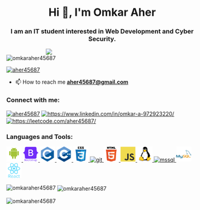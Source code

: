 <h1 align="center">Hi 👋, I'm Omkar Aher</h1>
<h3 align="center">I am an IT student interested in Web Development and Cyber Security.</h3>

<img align="right" width ="400" src="https://media.tenor.com/Ug6cbVA1ZsMAAAAM/developer.gif"/> </img>

<p align="left"> <img src="https://komarev.com/ghpvc/?username=omkaraher45687&label=Profile%20views&color=0e75b6&style=flat" alt="omkaraher45687" /> </p>

<p align="left"> <a href="https://twitter.com/aher45687" target="blank"><img src="https://img.shields.io/twitter/follow/aher45687?logo=twitter&style=for-the-badge" alt="aher45687" /></a> </p>

- 📫 How to reach me **aher45687@gmail.com**

<h3 align="left">Connect with me:</h3>
<p align="left">
<a href="https://twitter.com/aher45687" target="blank"><img align="center" src="https://raw.githubusercontent.com/rahuldkjain/github-profile-readme-generator/master/src/images/icons/Social/twitter.svg" alt="aher45687" height="30" width="40" /></a>
<a href="https://linkedin.com/in/https://www.linkedin.com/in/omkar-a-972923220/" target="blank"><img align="center" src="https://raw.githubusercontent.com/rahuldkjain/github-profile-readme-generator/master/src/images/icons/Social/linked-in-alt.svg" alt="https://www.linkedin.com/in/omkar-a-972923220/" height="30" width="40" /></a>
<a href="https://www.leetcode.com/https://leetcode.com/aher45687/" target="blank"><img align="center" src="https://raw.githubusercontent.com/rahuldkjain/github-profile-readme-generator/master/src/images/icons/Social/leet-code.svg" alt="https://leetcode.com/aher45687/" height="30" width="40" /></a>
</p>

<h3 align="left">Languages and Tools:</h3>
<p align="left"> <a href="https://developer.android.com" target="_blank" rel="noreferrer"> <img src="https://raw.githubusercontent.com/devicons/devicon/master/icons/android/android-original-wordmark.svg" alt="android" width="40" height="40"/> </a> <a href="https://getbootstrap.com" target="_blank" rel="noreferrer"> <img src="https://raw.githubusercontent.com/devicons/devicon/master/icons/bootstrap/bootstrap-plain-wordmark.svg" alt="bootstrap" width="40" height="40"/> </a> <a href="https://www.cprogramming.com/" target="_blank" rel="noreferrer"> <img src="https://raw.githubusercontent.com/devicons/devicon/master/icons/c/c-original.svg" alt="c" width="40" height="40"/> </a> <a href="https://www.w3schools.com/cpp/" target="_blank" rel="noreferrer"> <img src="https://raw.githubusercontent.com/devicons/devicon/master/icons/cplusplus/cplusplus-original.svg" alt="cplusplus" width="40" height="40"/> </a> <a href="https://www.w3schools.com/css/" target="_blank" rel="noreferrer"> <img src="https://raw.githubusercontent.com/devicons/devicon/master/icons/css3/css3-original-wordmark.svg" alt="css3" width="40" height="40"/> </a> <a href="https://git-scm.com/" target="_blank" rel="noreferrer"> <img src="https://www.vectorlogo.zone/logos/git-scm/git-scm-icon.svg" alt="git" width="40" height="40"/> </a> <a href="https://www.w3.org/html/" target="_blank" rel="noreferrer"> <img src="https://raw.githubusercontent.com/devicons/devicon/master/icons/html5/html5-original-wordmark.svg" alt="html5" width="40" height="40"/> </a> <a href="https://developer.mozilla.org/en-US/docs/Web/JavaScript" target="_blank" rel="noreferrer"> <img src="https://raw.githubusercontent.com/devicons/devicon/master/icons/javascript/javascript-original.svg" alt="javascript" width="40" height="40"/> </a> <a href="https://www.linux.org/" target="_blank" rel="noreferrer"> <img src="https://raw.githubusercontent.com/devicons/devicon/master/icons/linux/linux-original.svg" alt="linux" width="40" height="40"/> </a> <a href="https://www.microsoft.com/en-us/sql-server" target="_blank" rel="noreferrer"> <img src="https://www.svgrepo.com/show/303229/microsoft-sql-server-logo.svg" alt="mssql" width="40" height="40"/> </a> <a href="https://www.mysql.com/" target="_blank" rel="noreferrer"> <img src="https://raw.githubusercontent.com/devicons/devicon/master/icons/mysql/mysql-original-wordmark.svg" alt="mysql" width="40" height="40"/> </a> <a href="https://reactjs.org/" target="_blank" rel="noreferrer"> <img src="https://raw.githubusercontent.com/devicons/devicon/master/icons/react/react-original-wordmark.svg" alt="react" width="40" height="40"/> </a> </p>

<p><img align="left" src="https://github-readme-stats.vercel.app/api/top-langs?username=omkaraher45687&show_icons=true&locale=en&layout=compact" alt="omkaraher45687" /></p>

<p>&nbsp;<img align="center" src="https://github-readme-stats.vercel.app/api?username=omkaraher45687&show_icons=true&locale=en" alt="omkaraher45687" /></p>

<p><img align="center" src="https://github-readme-streak-stats.herokuapp.com/?user=omkaraher45687&" alt="omkaraher45687" /></p>
